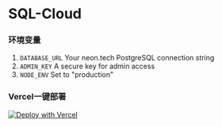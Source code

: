 # SQL-Cloud
### 环境变量

1. `DATABASE_URL`  Your neon.tech PostgreSQL connection string
2. `ADMIN_KEY`  A secure key for admin access
3. `NODE_ENV`  Set to "production"

### Vercel一键部署
[![Deploy with Vercel](https://vercel.com/button)](https://vercel.com/new/clone?repository-url=https://github.com/Luotianyi-0712/SQL-cloud)
